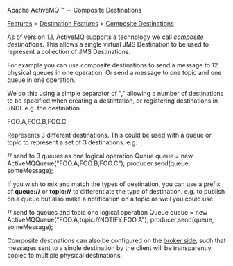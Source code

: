 Apache ActiveMQ ™ -- Composite Destinations 

[Features](features.html) > [Destination Features](destination-features.html) > [Composite Destinations](composite-destinations.html)


As of version 1.1, ActiveMQ supports a technology we call _composite destinations_. This allows a single virtual JMS Destination to be used to represent a collection of JMS Destinations.

For example you can use composite destinations to send a message to 12 physical queues in one operation. Or send a message to one topic and one queue in one operation.

We do this using a simple separator of "," allowing a number of destinations to be specified when creating a destintation, or registering destinations in JNDI. e.g. the destination

FOO.A,FOO.B,FOO.C

Represents 3 different destinations. This could be used with a queue or topic to represent a set of 3 destinations. e.g.

// send to 3 queues as one logical operation
Queue queue = new ActiveMQQueue("FOO.A,FOO.B,FOO.C");
producer.send(queue, someMessage);

If you wish to mix and match the types of destination, you can use a prefix of **queue://** or **topic://** to differentiate the type of destination. e.g. to publish on a queue but also make a notification on a topic as well you could use

// send to queues and topic one logical operation
Queue queue = new ActiveMQQueue("FOO.A,topic://NOTIFY.FOO.A");
producer.send(queue, someMessage);

Composite destinations can also be configured on the [broker side](virtual-destinations.html), such that messages sent to a single destination by the client will be transparently copied to multiple physical destinations.

